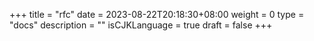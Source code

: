 +++
title = "rfc"
date = 2023-08-22T20:18:30+08:00
weight = 0
type = "docs"
description = ""
isCJKLanguage = true
draft = false
+++